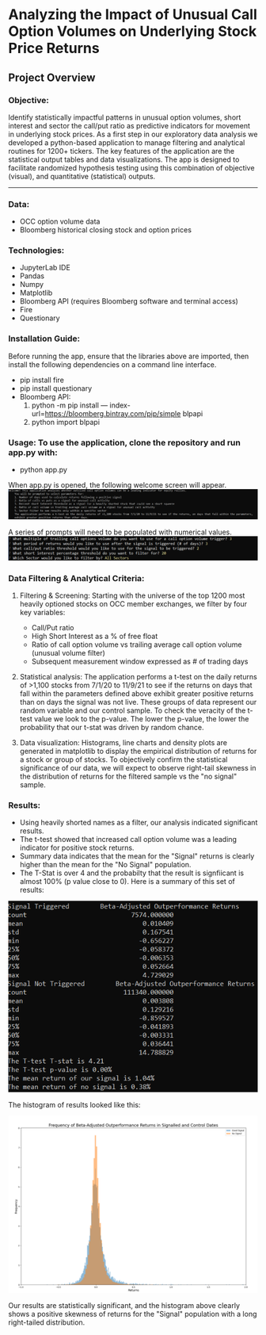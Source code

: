 # **Analyzing the Impact of Unusual Call Option Volumes on Underlying Stock Price Returns**

## Project Overview

### Objective:
Identify statistically impactful patterns in unusual option volumes, short interest and sector the call/put ratio as predictive indicators for movement in underlying stock prices.  As a first step in our exploratory data analysis we developed a python-based application to manage filtering and analytical routines for 1200+ tickers.  The key features of the application are the statistical output tables and data visualizations.  The app is designed to facilitate randomized hypothesis testing using this combination of objective (visual), and quantitative (statistical) outputs.  

---

### Data:

  - OCC option volume data
  - Bloomberg historical closing stock and option prices


### Technologies:

  - JupyterLab IDE
  - Pandas
  - Numpy
  - Matplotlib
  - Bloomberg API (requires Bloomberg software and terminal access)
  - Fire
  - Questionary


### Installation Guide:
Before running the app, ensure that the libraries above are imported, then install the following dependencies on a command line interface.

  - pip install fire
  - pip install questionary
  - Bloomberg API:
    1. python -m pip install — index-url=https://bloomberg.bintray.com/pip/simple blpapi
    2. python import blpapi


### Usage: To use the application, clone the repository and run **app.py** with:

  - python app.py

When app.py is opened, the following welcome screen will appear.
![AppIntro](Images/AppIntro.PNG)

A series of prompts will need to be populated with numerical values.
![AppQuestions](Images/AppQuestions.PNG)


### Data Filtering & Analytical Criteria:

1. Filtering & Screening: Starting with the universe of the top 1200 most heavily optioned stocks on OCC member exchanges, we filter by four key variables:

   - Call/Put ratio
   - High Short Interest as a % of free float
   - Ratio of call option volume vs trailing average call option volume (unusual volume filter)
   - Subsequent measurement window expressed as # of trading days 

2. Statistical analysis:   The application performs a t-test on the daily returns of >1,100 stocks from 7/1/20 to 11/9/21 to see if the returns on days that fall within the parameters defined above exhibit greater positive returns than on days the signal was not live.  These groups of data represent our random variable and our control sample.  To check the veracity of the t-test value we look to the p-value.  The lower the p-value, the lower the probability that our t-stat was driven by random chance.

3. Data visualization:     Histograms, line charts and density plots are generated in matplotlib to display the empirical distribution of returns for a stock or group of stocks.  To objectively confirm the statistical significance of our data, we will expect to observe right-tail skewness in the distribution of returns for the filtered sample vs the "no signal" sample.  


### Results:
  - Using heavily shorted names as a filter, our analysis indicated significant results.  
  - The t-test showed that increased call option volume was a leading indicator for positive stock returns.  
  - Summary data indicates that the mean for the "Signal" returns is clearly higher than the mean for the "No Signal" population.  
  - The T-Stat is over 4 and the probabilty that the result is signfiicant is almost 100% (p value close to 0).  Here is a summary of this set of results:

![Return Summary Stats](Images/ReturnSummaryStats.PNG)

The histogram of results looked like this:

![Histogram of Returns](Images/Histogram.PNG)

Our results are statistically significant, and the histogram above clearly shows a positive skewness of returns for the "Signal" population with a long right-tailed distribution.
